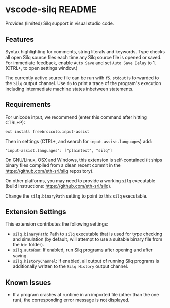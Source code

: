 # vscode-silq README

Provides (limited) Silq support in visual studio code.

## Features

Syntax highlighting for comments, string literals and keywords.
Type checks all open Silq source files each time any Silq source file is opened or saved.
For immediate feedback, enable `Auto Save` and set `Auto Save Delay` to 1. (CTRL+, to open settings window.)

The currently active source file can be run with `f5`. `stdout` is forwarded to the `Silq` output channel.
Use `f6` to print a trace of the program's execution including intermediate machine states inbetween statements.


## Requirements

For unicode input, we recommend (enter this command after hitting CTRL+P):
```
ext install freebroccolo.input-assist
```
Then in settings (CTRL+, and search for `input-assist.languages`) add:
```
"input-assist.languages": ["plaintext", "silq"]
```

On GNU/Linux, OSX and Windows, this extension is self-contained (it ships binary files compiled from a clean recent commit in the https://github.com/eth-sri/silq repository).

On other platforms, you may need to provide a working `silq` executable (build instructions: https://github.com/eth-sri/silq).

Change the `silq.binaryPath` setting to point to this `silq` executable.

## Extension Settings

This extension contributes the following settings:

* `silq.binaryPath`: Path to `silq` executable that is used for type checking and simulation (by default, will attempt to use a suitable binary file from the `bin` folder).
* `silq.autoRun`: If enabled, run Silq programs after opening and after saving.
* `silq.historyChannel`: If enabled, all output of running Silq programs is additionally written to the `Silq History` output channel.

## Known Issues

* If a program crashes at runtime in an imported file (other than the one run), the corresponding error message is not displayed.
